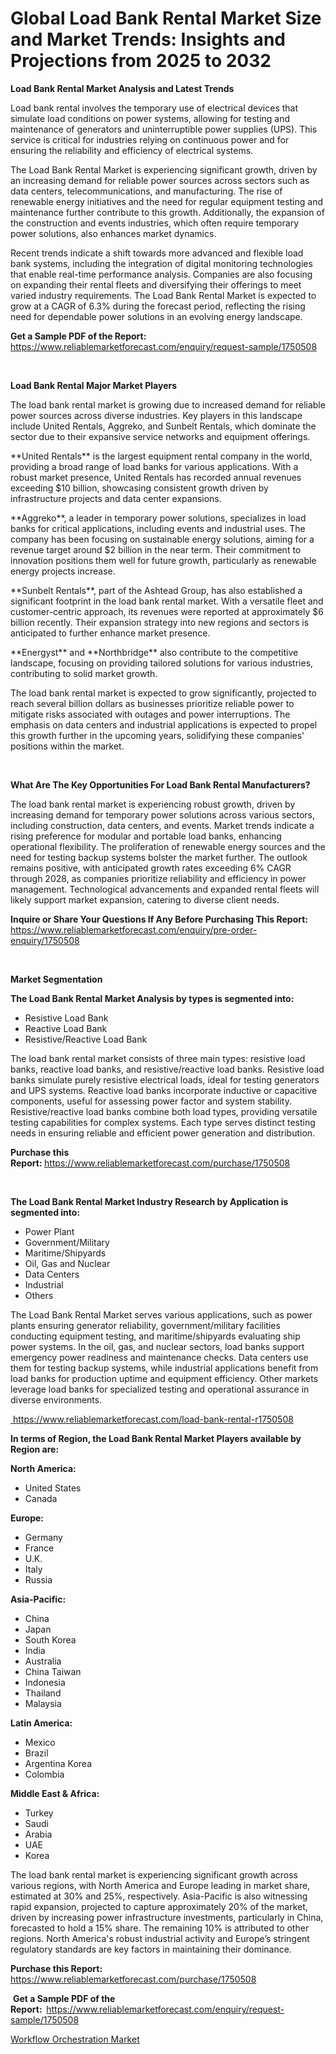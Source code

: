 <p><h1>Global Load Bank Rental Market Size and Market Trends: Insights and Projections from 2025 to 2032</h1></p><p><strong>Load Bank Rental Market Analysis and Latest Trends</strong></p>
<p><p>Load bank rental involves the temporary use of electrical devices that simulate load conditions on power systems, allowing for testing and maintenance of generators and uninterruptible power supplies (UPS). This service is critical for industries relying on continuous power and for ensuring the reliability and efficiency of electrical systems.</p><p>The Load Bank Rental Market is experiencing significant growth, driven by an increasing demand for reliable power sources across sectors such as data centers, telecommunications, and manufacturing. The rise of renewable energy initiatives and the need for regular equipment testing and maintenance further contribute to this growth. Additionally, the expansion of the construction and events industries, which often require temporary power solutions, also enhances market dynamics.</p><p>Recent trends indicate a shift towards more advanced and flexible load bank systems, including the integration of digital monitoring technologies that enable real-time performance analysis. Companies are also focusing on expanding their rental fleets and diversifying their offerings to meet varied industry requirements. The Load Bank Rental Market is expected to grow at a CAGR of 6.3% during the forecast period, reflecting the rising need for dependable power solutions in an evolving energy landscape.</p></p>
<p><strong>Get a Sample PDF of the Report:&nbsp;</strong> <a href="https://www.reliablemarketforecast.com/enquiry/request-sample/1750508?utm_campaign=2875&utm_medium=2&utm_source=Github&utm_content=ia&utm_term=09032025&utm_id=load-bank-rental">https://www.reliablemarketforecast.com/enquiry/request-sample/1750508</a></p>
<p>&nbsp;</p>
<p><strong>Load Bank Rental Major Market Players</strong></p>
<p><p>The load bank rental market is growing due to increased demand for reliable power sources across diverse industries. Key players in this landscape include United Rentals, Aggreko, and Sunbelt Rentals, which dominate the sector due to their expansive service networks and equipment offerings.</p><p>**United Rentals** is the largest equipment rental company in the world, providing a broad range of load banks for various applications. With a robust market presence, United Rentals has recorded annual revenues exceeding $10 billion, showcasing consistent growth driven by infrastructure projects and data center expansions.</p><p>**Aggreko**, a leader in temporary power solutions, specializes in load banks for critical applications, including events and industrial uses. The company has been focusing on sustainable energy solutions, aiming for a revenue target around $2 billion in the near term. Their commitment to innovation positions them well for future growth, particularly as renewable energy projects increase.</p><p>**Sunbelt Rentals**, part of the Ashtead Group, has also established a significant footprint in the load bank rental market. With a versatile fleet and customer-centric approach, its revenues were reported at approximately $6 billion recently. Their expansion strategy into new regions and sectors is anticipated to further enhance market presence.</p><p>**Energyst** and **Northbridge** also contribute to the competitive landscape, focusing on providing tailored solutions for various industries, contributing to solid market growth. </p><p>The load bank rental market is expected to grow significantly, projected to reach several billion dollars as businesses prioritize reliable power to mitigate risks associated with outages and power interruptions. The emphasis on data centers and industrial applications is expected to propel this growth further in the upcoming years, solidifying these companies' positions within the market.</p></p>
<p>&nbsp;</p>
<p><strong>What Are The Key Opportunities For Load Bank Rental Manufacturers?</strong></p>
<p><p>The load bank rental market is experiencing robust growth, driven by increasing demand for temporary power solutions across various sectors, including construction, data centers, and events. Market trends indicate a rising preference for modular and portable load banks, enhancing operational flexibility. The proliferation of renewable energy sources and the need for testing backup systems bolster the market further. The outlook remains positive, with anticipated growth rates exceeding 6% CAGR through 2028, as companies prioritize reliability and efficiency in power management. Technological advancements and expanded rental fleets will likely support market expansion, catering to diverse client needs.</p></p>
<p><strong>Inquire or Share Your Questions If Any Before Purchasing This Report:</strong> <a href="https://www.reliablemarketforecast.com/enquiry/pre-order-enquiry/1750508?utm_campaign=2875&utm_medium=2&utm_source=Github&utm_content=ia&utm_term=09032025&utm_id=load-bank-rental">https://www.reliablemarketforecast.com/enquiry/pre-order-enquiry/1750508</a></p>
<p>&nbsp;</p>
<p><strong>Market Segmentation</strong></p>
<p><strong>The Load Bank Rental Market Analysis by types is segmented into:</strong></p>
<p><ul><li>Resistive Load Bank</li><li>Reactive Load Bank</li><li>Resistive/Reactive Load Bank</li></ul></p>
<p><p>The load bank rental market consists of three main types: resistive load banks, reactive load banks, and resistive/reactive load banks. Resistive load banks simulate purely resistive electrical loads, ideal for testing generators and UPS systems. Reactive load banks incorporate inductive or capacitive components, useful for assessing power factor and system stability. Resistive/reactive load banks combine both load types, providing versatile testing capabilities for complex systems. Each type serves distinct testing needs in ensuring reliable and efficient power generation and distribution.</p></p>
<p><strong>Purchase this Report:&nbsp;</strong><a href="https://www.reliablemarketforecast.com/purchase/1750508?utm_campaign=2875&utm_medium=2&utm_source=Github&utm_content=ia&utm_term=09032025&utm_id=load-bank-rental">https://www.reliablemarketforecast.com/purchase/1750508</a></p>
<p>&nbsp;</p>
<p><strong>The Load Bank Rental Market Industry Research by Application is segmented into:</strong></p>
<p><ul><li>Power Plant</li><li>Government/Military</li><li>Maritime/Shipyards</li><li>Oil, Gas and Nuclear</li><li>Data Centers</li><li>Industrial</li><li>Others</li></ul></p>
<p><p>The Load Bank Rental Market serves various applications, such as power plants ensuring generator reliability, government/military facilities conducting equipment testing, and maritime/shipyards evaluating ship power systems. In the oil, gas, and nuclear sectors, load banks support emergency power readiness and maintenance checks. Data centers use them for testing backup systems, while industrial applications benefit from load banks for production uptime and equipment efficiency. Other markets leverage load banks for specialized testing and operational assurance in diverse environments.</p></p>
<p><a href="https://www.reliablemarketforecast.com/load-bank-rental-r1750508?utm_campaign=2875&utm_medium=2&utm_source=Github&utm_content=ia&utm_term=09032025&utm_id=load-bank-rental">&nbsp;https://www.reliablemarketforecast.com/load-bank-rental-r1750508</a></p>
<p><strong>In terms of Region, the Load Bank Rental Market Players available by Region are:</strong></p>
<p>
    <p> <strong> North America: </strong>
        <ul>
            <li>United States</li>
            <li>Canada</li>
        </ul>
        </p> 
    <p> <strong> Europe: </strong>
        <ul>
            <li>Germany</li>
            <li>France</li>
            <li>U.K.</li>
            <li>Italy</li>
            <li>Russia</li>
        </ul>
        </p> 
    <p> <strong> Asia-Pacific: </strong>
        <ul>
            <li>China</li>
            <li>Japan</li>
            <li>South Korea</li>
            <li>India</li>
            <li>Australia</li>
            <li>China Taiwan</li>
            <li>Indonesia</li>
            <li>Thailand</li>
            <li>Malaysia</li>
        </ul>
        </p> 
    <p> <strong> Latin America: </strong>
        <ul>
            <li>Mexico</li>
            <li>Brazil</li>
            <li>Argentina Korea</li>
            <li>Colombia</li>
        </ul>
        </p> 
    <p> <strong> Middle East & Africa: </strong>
        <ul>
            <li>Turkey</li>
            <li>Saudi</li>
            <li>Arabia</li>
            <li>UAE</li>
            <li>Korea</li>
        </ul>
    </p>
    </p>
<p><p>The load bank rental market is experiencing significant growth across various regions, with North America and Europe leading in market share, estimated at 30% and 25%, respectively. Asia-Pacific is also witnessing rapid expansion, projected to capture approximately 20% of the market, driven by increasing power infrastructure investments, particularly in China, forecasted to hold a 15% share. The remaining 10% is attributed to other regions. North America's robust industrial activity and Europe’s stringent regulatory standards are key factors in maintaining their dominance.</p></p>
<p><strong>Purchase this Report: </strong><a href="https://www.reliablemarketforecast.com/purchase/1750508?utm_campaign=2875&utm_medium=2&utm_source=Github&utm_content=ia&utm_term=09032025&utm_id=load-bank-rental">https://www.reliablemarketforecast.com/purchase/1750508</a></p>
<p>&nbsp;<strong>Get a Sample PDF of the Report:&nbsp;&nbsp;</strong><a href="https://www.reliablemarketforecast.com/enquiry/request-sample/1750508?utm_campaign=2875&utm_medium=2&utm_source=Github&utm_content=ia&utm_term=09032025&utm_id=load-bank-rental">https://www.reliablemarketforecast.com/enquiry/request-sample/1750508</a></p>
<p><strong></strong></p>
<p><p><a href="https://github.com/ngozudapshi/Market-Research-Report-List-1/blob/main/workflow-orchestration-market.md?utm_campaign=2875&utm_medium=2&utm_source=Github&utm_content=ia&utm_term=09032025&utm_id=load-bank-rental">Workflow Orchestration Market</a></p></p>